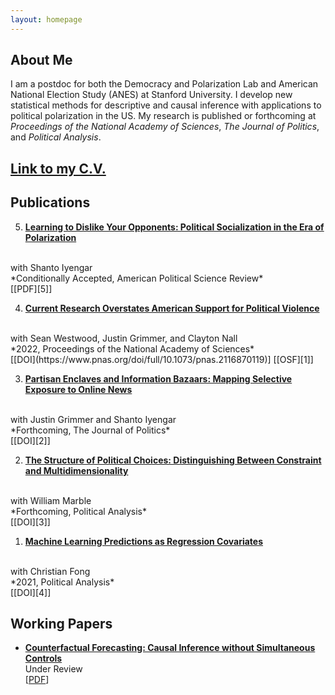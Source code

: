 ```yaml
---
layout: homepage
---
```


## About Me

I am a postdoc for both the Democracy and Polarization Lab and American National Election Study (ANES) at Stanford University. I develop new statistical methods for descriptive and causal inference with applications to political polarization in the US. My research is published or forthcoming at *Proceedings of the National Academy of Sciences*, *The Journal of Politics*, and *Political Analysis*.

## [Link to my C.V.](https://www.dropbox.com/s/sm0pfjekpzdykd7/CV.pdf?dl=0)

<!-- ## Research Interests

- **Political Methodology:** descriptive inference, causal inference, machine learning
- **American Politics:** polarization, political media, political socialization
 -->

## Publications

5. [**Learning to Dislike Your Opponents: Political Socialization in the Era of Polarization**][5]
  <br>
  with Shanto Iyengar
  <br>
  *Conditionally Accepted, American Political Science Review*
  <br>
  [[PDF][5]]

4. [**Current Research Overstates American Support for Political Violence**](https://www.pnas.org/doi/full/10.1073/pnas.2116870119)
  <br>
  with Sean Westwood, Justin Grimmer, and Clayton Nall
  <br>
  *2022, Proceedings of the National Academy of Sciences*
  <br>
  [[DOI](https://www.pnas.org/doi/full/10.1073/pnas.2116870119)] [[OSF][1]]

3. [**Partisan Enclaves and Information Bazaars: Mapping Selective Exposure to Online News**][2]
  <br>
  with Justin Grimmer and Shanto Iyengar
  <br>
  *Forthcoming, The Journal of Politics*
  <br>
  [[DOI][2]]


2. [**The Structure of Political Choices: Distinguishing Between Constraint and Multidimensionality**][3]
  <br>
  with William Marble
  <br>
  *Forthcoming, Political Analysis*
  <br>
  [[DOI][3]]

1. [**Machine Learning Predictions as Regression Covariates**][4]
  <br>
  with Christian Fong
  <br>
  *2021, Political Analysis*
  <br>
  [[DOI][4]]

## Working Papers


* [**Counterfactual Forecasting: Causal Inference without Simultaneous Controls**][6]
  <br>
  Under Review
  <br>
  [[PDF][6]]


[1]: https://osf.io/a8m3n/
[2]: https://doi.org/10.1086/716950
[3]: https://doi.org/10.1017/pan.2021.3
[4]: https://doi.org/10.1017/pan.2020.38  
[5]: https://www.dropbox.com/s/5go8ja05l9vwhfx/Socialization_and_Polarization_maintext.pdf?dl=0
[6]: https://www.dropbox.com/s/bux4klf66dh66qg/FSControls.pdf?dl=0
[7]: https://www.dropbox.com/s/lraimdktckkiwvj/Getting_More_out_of_Human_Coders_with_Statistical_Models.pdf?dl=0